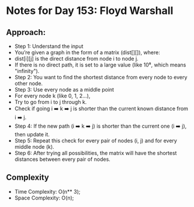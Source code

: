 # Notes for Day 153: Floyd Warshall

## Approach:

- Step 1: Understand the input
- You’re given a graph in the form of a matrix (dist[][]), where:
- dist[i][j] is the direct distance from node i to node j.
- If there is no direct path, it is set to a large value (like 10⁸, which means "infinity").
- Step 2: You want to find the shortest distance from every node to every other node.
- Step 3: Use every node as a middle point
- For every node k (like 0, 1, 2...),
- Try to go from i to j through k.
- Check if going i ➡️ k ➡️ j is shorter than the current known distance from i ➡️ j.
- Step 4: If the new path (i ➡️ k ➡️ j) is shorter than the current one (i ➡️ j), then update it.
- Step 5: Repeat this check for every pair of nodes (i, j) and for every middle node (k).
- Step 6: After trying all possibilities, the matrix will have the shortest distances between every pair of nodes.

## Complexity

- Time Complexity: O(n\*\* 3);
- Space Complexity: O(n);
